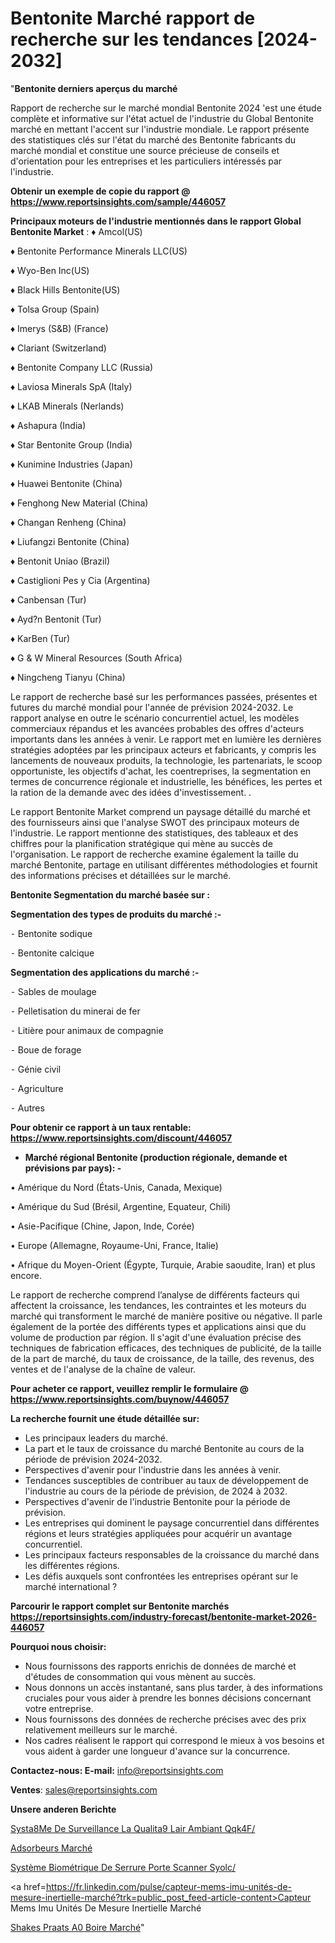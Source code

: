 # Bentonite Marché rapport de recherche sur les tendances [2024-2032]

"<strong>Bentonite derniers aperçus du marché</strong>

Rapport de recherche sur le marché mondial Bentonite 2024 'est une étude complète et informative sur l'état actuel de l'industrie du Global Bentonite marché en mettant l'accent sur l'industrie mondiale. Le rapport présente des statistiques clés sur l'état du marché des Bentonite fabricants du marché mondial et constitue une source précieuse de conseils et d'orientation pour les entreprises et les particuliers intéressés par l'industrie.

<strong>Obtenir un exemple de copie du rapport @ <a href=https://www.reportsinsights.com/sample/446057>https://www.reportsinsights.com/sample/446057</a></strong>

<strong>Principaux moteurs de l'industrie mentionnés dans le rapport Global Bentonite Market</strong> :
♦ Amcol(US)

♦ Bentonite Performance Minerals LLC(US)

♦ Wyo-Ben Inc(US)

♦ Black Hills Bentonite(US)

♦ Tolsa Group (Spain)

♦ Imerys (S&B) (France)

♦ Clariant (Switzerland)

♦ Bentonite Company LLC (Russia)

♦ Laviosa Minerals SpA (Italy)

♦ LKAB Minerals (Nerlands)

♦ Ashapura (India)

♦ Star Bentonite Group (India)

♦ Kunimine Industries (Japan)

♦ Huawei Bentonite (China)

♦ Fenghong New Material (China)

♦ Changan Renheng (China)

♦ Liufangzi Bentonite (China)

♦ Bentonit Uniao (Brazil)

♦ Castiglioni Pes y Cia (Argentina)

♦ Canbensan (Tur)

♦ Ayd?n Bentonit (Tur)

♦ KarBen (Tur)

♦ G & W Mineral Resources (South Africa)

♦ Ningcheng Tianyu (China)

Le rapport de recherche basé sur les performances passées, présentes et futures du marché mondial pour l'année de prévision 2024-2032. Le rapport analyse en outre le scénario concurrentiel actuel, les modèles commerciaux répandus et les avancées probables des offres d'acteurs importants dans les années à venir. Le rapport met en lumière les dernières stratégies adoptées par les principaux acteurs et fabricants, y compris les lancements de nouveaux produits, la technologie, les partenariats, le scoop opportuniste, les objectifs d'achat, les coentreprises, la segmentation en termes de concurrence régionale et industrielle, les bénéfices, les pertes et la ration de la demande avec des idées d'investissement. .

Le rapport Bentonite Market comprend un paysage détaillé du marché et des fournisseurs ainsi que l'analyse SWOT des principaux moteurs de l'industrie. Le rapport mentionne des statistiques, des tableaux et des chiffres pour la planification stratégique qui mène au succès de l'organisation. Le rapport de recherche examine également la taille du marché Bentonite, partage en utilisant différentes méthodologies et fournit des informations précises et détaillées sur le marché.

<strong>Bentonite Segmentation du marché basée sur :</strong>

<strong>Segmentation des types de produits du marché :-</strong>

⁃ Bentonite sodique

⁃ Bentonite calcique

<strong>Segmentation des applications du marché :-</strong>

⁃ Sables de moulage

⁃ Pelletisation du minerai de fer

⁃ Litière pour animaux de compagnie

⁃ Boue de forage

⁃ Génie civil

⁃ Agriculture

⁃ Autres

<strong>Pour obtenir ce rapport à un taux rentable: <a href=https://www.reportsinsights.com/discount/446057>https://www.reportsinsights.com/discount/446057</a></strong>
<ul>
  <li><strong>Marché régional Bentonite (production régionale, demande et prévisions par pays): -</strong></li>
</ul>
• Amérique du Nord (États-Unis, Canada, Mexique)

• Amérique du Sud (Brésil, Argentine, Equateur, Chili)

• Asie-Pacifique (Chine, Japon, Inde, Corée)

• Europe (Allemagne, Royaume-Uni, France, Italie)

• Afrique du Moyen-Orient (Égypte, Turquie, Arabie saoudite, Iran) et plus encore.

Le rapport de recherche comprend l’analyse de différents facteurs qui affectent la croissance, les tendances, les contraintes et les moteurs du marché qui transforment le marché de manière positive ou négative. Il parle également de la portée des différents types et applications ainsi que du volume de production par région. Il s'agit d'une évaluation précise des techniques de fabrication efficaces, des techniques de publicité, de la taille de la part de marché, du taux de croissance, de la taille, des revenus, des ventes et de l'analyse de la chaîne de valeur.

<strong>Pour acheter ce rapport, veuillez remplir le formulaire @   <a href=https://www.reportsinsights.com/buynow/446057>https://www.reportsinsights.com/buynow/446057</a></strong>

<strong>La recherche fournit une étude détaillée sur:</strong>
<ul>
  <li>Les principaux leaders du marché.</li>
  <li>La part et le taux de croissance du marché Bentonite au cours de la période de prévision 2024-2032.</li>
  <li>Perspectives d'avenir pour l'industrie dans les années à venir.</li>
  <li>Tendances susceptibles de contribuer au taux de développement de l'industrie au cours de la période de prévision, de 2024 à 2032.</li>
  <li>Perspectives d'avenir de l'industrie Bentonite pour la période de prévision.</li>
  <li>Les entreprises qui dominent le paysage concurrentiel dans différentes régions et leurs stratégies appliquées pour acquérir un avantage concurrentiel.</li>
  <li>Les principaux facteurs responsables de la croissance du marché dans les différentes régions.</li>
  <li>Les défis auxquels sont confrontées les entreprises opérant sur le marché international ?</li>
</ul>

<strong>Parcourir le rapport complet sur Bentonite marchés <a href=https://reportsinsights.com/industry-forecast/bentonite-market-2026-446057>https://reportsinsights.com/industry-forecast/bentonite-market-2026-446057</a></strong>

<strong>Pourquoi nous choisir:</strong>
<ul>
  <li>Nous fournissons des rapports enrichis de données de marché et d'études de consommation qui vous mènent au succès.</li>
  <li>Nous donnons un accès instantané, sans plus tarder, à des informations cruciales pour vous aider à prendre les bonnes décisions concernant votre entreprise.</li>
  <li>Nous fournissons des données de recherche précises avec des prix relativement meilleurs sur le marché.</li>
  <li>Nos cadres réalisent le rapport qui correspond le mieux à vos besoins et vous aident à garder une longueur d'avance sur la concurrence.</li>
</ul>
<strong>Contactez-nous:
</strong><strong>E-mail:</strong> <a href=mailto:info@reportsinsights.com>info@reportsinsights.com</a>

<strong>Ventes</strong>: <a href=mailto:sales@reportsinsights.com>sales@reportsinsights.com</a>

<strong>Unsere anderen Berichte</strong>

<a href=https://www.linkedin.com/pulse/syst%C3%A8me-de-surveillance-la-qualit%C3%A9-lair-ambiant-qqk4f/>Systa8Me De Surveillance La Qualita9 Lair Ambiant Qqk4F/</a>

<a href=https://www.linkedin.com/pulse/adsorbeurs-march%C3%A9-2024-part-croissance-gzm2c/>Adsorbeurs Marché</a>

<a href=https://www.linkedin.com/pulse/système-biométrique-de-serrure-porte-scanner-syolc/>Système Biométrique De Serrure Porte Scanner Syolc/</a>

<a href=https://fr.linkedin.com/pulse/capteur-mems-imu-unités-de-mesure-inertielle-marché?trk=public_post_feed-article-content>Capteur Mems Imu Unités De Mesure Inertielle Marché</a>

<a href=https://www.linkedin.com/pulse/shakes-pr%C3%AAts-%C3%A0-boire-march%C3%A9-perspectives-de-lindustrie-woegf/>Shakes Praats A0 Boire Marché</a>"
